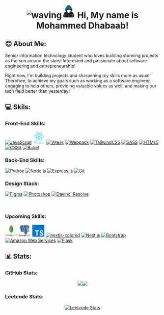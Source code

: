 <p align="center">
<h1 align="center" style="border-bottom: none;">
  <picture><img src="https://user-images.githubusercontent.com/18350557/176309783-0785949b-9127-417c-8b55-ab5a4333674e.gif" alt="waving" width ="44"></picture><picture ><img src = "https://github.com/0xAbdulKhalid/0xAbdulKhalid/raw/main/assets/mdImages/about_me.gif" width ="44"></picture> Hi, My name is Mohammed Dhabaab!
</h1>
</p>



## 😊 About Me:
Senior information technology student who loves building stunning projects as the sun around the stars! Interested and passionate about software engineering and entrepreneurship!

Right now, I'm building projects and sharpening my skills more as usual! Therefore, to achieve my goals such as working as a software engineer, engaging to help others, providing valuable values as well, and making our tech field better than yesterday!




## 💻 Skils:
<p>

### Front-End Skills:
<a href="https://developer.mozilla.org/en-US/docs/Web/JavaScript" target="_blank" rel="noreferrer"><img src="https://raw.githubusercontent.com/danielcranney/readme-generator/main/public/icons/skills/javascript-colored.svg" width="36" height="36" alt="JavaScript" title="JavaScript" /></a>
<a href="https://reactjs.org/" target="_blank" rel="noreferrer"> <img src="https://raw.githubusercontent.com/devicons/devicon/master/icons/react/react-original-wordmark.svg" alt="react" width="40" height="40" alt="React.js" title="React.js" /></a>
<a href="https://vitejs.dev/" target="_blank" rel="noreferrer"><img src="https://raw.githubusercontent.com/danielcranney/readme-generator/main/public/icons/skills/vite-colored.svg" width="36" height="36" alt="Vite.js" title="Vite.js" /></a>
<a href="https://webpack.js.org/" target="_blank" rel="noreferrer"><img src="https://raw.githubusercontent.com/danielcranney/readme-generator/main/public/icons/skills/webpack-colored.svg" width="36" height="36" alt="Webpack" title="Webpack" /></a>
<a href="https://tailwindcss.com/" target="_blank" rel="noreferrer"><img src="https://raw.githubusercontent.com/danielcranney/readme-generator/main/public/icons/skills/tailwindcss-colored.svg" width="36" height="36" alt="TailwindCSS" title="TailwindCSS" /></a>
<a href="https://sass-lang.com/" target="_blank" rel="noreferrer"><img src="https://raw.githubusercontent.com/danielcranney/readme-generator/main/public/icons/skills/sass-colored.svg" width="36" height="36" alt="SASS" title="SASS" /></a>
<a href="https://developer.mozilla.org/en-US/docs/Glossary/HTML5" target="_blank" rel="noreferrer"><img src="https://raw.githubusercontent.com/danielcranney/readme-generator/main/public/icons/skills/html5-colored.svg" width="36" height="36" alt="HTML5" title="HTML5" /></a>
<a href="https://www.w3.org/TR/CSS/#css" target="_blank" rel="noreferrer"><img src="https://raw.githubusercontent.com/danielcranney/readme-generator/main/public/icons/skills/css3-colored.svg" width="36" height="36" alt="CSS3" title="CSS3" /></a>
<a href="https://babeljs.io/" target="_blank" rel="noreferrer"><img src="https://raw.githubusercontent.com/danielcranney/readme-generator/main/public/icons/skills/babel-colored-dark.svg" width="36" height="36" alt="Babel" title="Babel" /></a>

### Back-End Skills:
<a href="https://www.python.org/" target="_blank" rel="noreferrer"><img src="https://raw.githubusercontent.com/danielcranney/readme-generator/main/public/icons/skills/python-colored.svg" width="36" height="36" alt="Python" title="Python"/></a>
<a href="https://nodejs.org/en/" target="_blank" rel="noreferrer"><img src="https://raw.githubusercontent.com/danielcranney/readme-generator/main/public/icons/skills/nodejs-colored.svg" width="36" height="36" alt="Node.js" title="Node.js" /></a>
<a href="https://expressjs.com/" target="_blank" rel="noreferrer"><img src="https://raw.githubusercontent.com/danielcranney/readme-generator/main/public/icons/skills/express-colored-dark.svg" width="36" height="36" alt="Express.js" title="Express.js" /></a>
<a href="https://git-scm.com/" target="_blank" rel="noreferrer"><img src="https://raw.githubusercontent.com/danielcranney/readme-generator/main/public/icons/skills/git-colored.svg" width="36" height="36" alt="Git" title="Git" /></a>

### Design Stack:
<a href="https://www.figma.com/" target="_blank" rel="noreferrer"><img src="https://raw.githubusercontent.com/danielcranney/readme-generator/main/public/icons/skills/figma-colored.svg" width="36" height="36" alt="Figma" title="Figma" /></a>
<a href="https://www.adobe.com/uk/products/photoshop.html" target="_blank" rel="noreferrer"><img src="https://raw.githubusercontent.com/danielcranney/readme-generator/main/public/icons/skills/photoshop-colored.svg" width="36" height="36" alt="Photoshop" title="Photoshop" /></a>
<a href="https://www.blackmagicdesign.com/products/davinciresolve" target="_blank" rel="noreferrer"><img src="https://upload.wikimedia.org/wikipedia/commons/9/90/DaVinci_Resolve_17_logo.svg" width="36" height="36" alt="Davinci Resolve" title="Davinci Resolve" /></a>

<br>

### Upcoming Skills:
<a href="https://www.mongodb.com/" target="_blank" rel="noreferrer"> <img src="https://raw.githubusercontent.com/devicons/devicon/master/icons/mongodb/mongodb-original-wordmark.svg" alt="mongodb" width="40" height="40" title="mongodb" /></a>
<a href="https://www.postgresql.org" target="_blank" rel="noreferrer"> <img src="https://raw.githubusercontent.com/devicons/devicon/master/icons/postgresql/postgresql-original-wordmark.svg" alt="postgresql" title="postgresql" width="40" height="40"/></a>
<a href="https://www.typescriptlang.org/" target="_blank" rel="noreferrer"> <img src="https://raw.githubusercontent.com/devicons/devicon/master/icons/typescript/typescript-original.svg" alt="Typescript" title="Typescript" width="40" height="40"/></a>
<a href="https://nextjs.org/" target="_blank" rel="noreferrer"> <img src="https://github.com/danielcranney/profileme-dev/blob/main/public/icons/skills/nextjs-colored-dark.svg" alt="nextjs-colored" title="Next.js" width="40" height="40"/></a>
<a href="https://docs.nestjs.com/" target="_blank" rel="noreferrer"><img src="https://raw.githubusercontent.com/danielcranney/readme-generator/main/public/icons/skills/nestjs-colored.svg" width="36" height="36" alt="Nest.js" title="Nest.js" /></a>
<a href="https://getbootstrap.com/" target="_blank" rel="noreferrer"><img src="https://raw.githubusercontent.com/danielcranney/readme-generator/main/public/icons/skills/bootstrap-colored.svg" width="36" height="36" alt="Bootstrap" title="Bootstrap" /></a>
<a href="https://aws.amazon.com" target="_blank" rel="noreferrer"><img src="https://raw.githubusercontent.com/danielcranney/readme-generator/main/public/icons/skills/aws-colored-dark.svg" width="36" height="36" alt="Amazon Web Services" title="Amazon Web Services" /></a>
<a href="https://flask.palletsprojects.com/en/2.0.x/" target="_blank" rel="noreferrer"><img src="https://raw.githubusercontent.com/danielcranney/readme-generator/main/public/icons/skills/flask-colored-dark.svg" width="36" height="36" alt="Flask" title="Flask" /></a>
</p>

## 📊 Stats:
### GitHub Stats:
<p align="center">
<a href="https://github.com/mohammed-dhabaab" target="_blank">
  <img height="180em" src="https://github-readme-streak-stats.herokuapp.com/?user=mohammed-dhabaab&theme=algolia&hide_border=true"/><img height="180em" src="https://github-readme-stats.vercel.app/api/top-langs/?username=mohammed-dhabaab&theme=algolia&hide_border=true&include_all_commits=true&count_private=false&layout=compact"/>
</a>
</p>

### Leetcode Stats:
<p align="center">
<a href="https://leetcode.com/Mohammed_Dhabaab" target="_blank">
    <img height="180em" src="https://leetcard.jacoblin.cool/Mohammed_Dhabaab" alt="Leetcode Stats">
  </a>
</p>

<!-- 
![](https://github-readme-stats.vercel.app/api?username=Mohammed-dhabaab&theme=algolia&hide_border=true&include_all_commits=true&count_private=false)<br/>
-->








<!-- Proudly created with GPRM ( https://gprm.itsvg.in ) -->




<!-- Proudly created with GPRM ( https://gprm.itsvg.in ) -->




<!--
**Mohammed-Aldhabaab/Mohammed-Aldhabaab** is a ✨ _special_ ✨ repository because its `README.md` (this file) appears on your GitHub profile.

Here are some ideas to get you started:

- 🔭 I’m currently working on ...
- 🌱 I’m currently learning ...
- 👯 I’m looking to collaborate on ...
- 🤔 I’m looking for help with ...
- 💬 Ask me about ...
- 📫 How to reach me: ...
- 😄 Pronouns: ...
- ⚡ Fun fact: ...
-->
